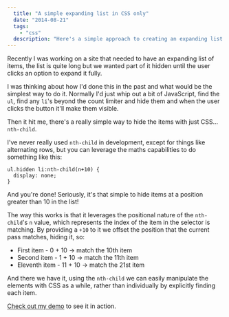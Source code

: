 ```yaml
---
  title: "A simple expanding list in CSS only"
  date: "2014-08-21"
  tags: 
    - "css"
  description: "Here's a simple approach to creating an expanding list with CSS."
---
```


Recently I was working on a site that needed to have an expanding list of items, the list is quite long but we wanted part of it hidden until the user clicks an option to expand it fully.

I was thinking about how I'd done this in the past and what would be the simplest way to do it. Normally I'd just whip out a bit of JavaScript, find the `ul`, find any `li`'s beyond the count limiter and hide them and when the user clicks the button it'll make them visible.

Then it hit me, there's a really simple way to hide the items with just CSS... `nth-child`.

I've never really used `nth-child` in development, except for things like alternating rows, but you can leverage the maths capabilities to do something like this:

    ul.hidden li:nth-child(n+10) {
      display: none;
    }

And you're done! Seriously, it's that simple to hide items at a position greater than 10 in the list!

The way this works is that it leverages the positional nature of the `nth-child`'s `n` value, which represents the index of the item in the selector is matching. By providing a `+10` to it we offset the position that the current pass matches, hiding it, so:

* First item - 0 + 10 -> match the 10th item
* Second item - 1 + 10 -> match the 11th item
* Eleventh item - 11 + 10 -> match the 21st item

And there we have it, using the `nth-child` we can easily manipulate the elements with CSS as a while, rather than individually by explicitly finding each item.

[Check out my demo](http://jsbin.com/seheyi/2/edit) to see it in action.
